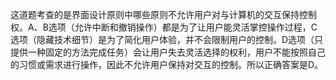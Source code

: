 这道题考查的是界面设计原则中哪些原则不允许用户对与计算机的交互保持控制权。A、B选项（允许中断和撤销操作）都是为了让用户能灵活掌控操作过程，C选项（隐藏技术细节）是为了简化用户体验，并不会限制用户的控制。D选项（只提供一种固定的方法完成任务）会让用户失去灵活选择的权利，用户不能按照自己的习惯或需求进行操作，因此不允许用户保持对交互的控制。所以正确答案是D。